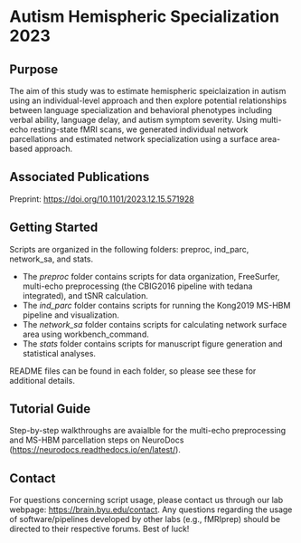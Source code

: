 # Autism Hemispheric Specialization 2023

## Purpose
The aim of this study was to estimate hemispheric speiclaization in autism using an individual-level approach and then explore potential relationships between language specialization and behavioral phenotypes including verbal ability, language delay, and autism symptom severity. Using multi-echo resting-state fMRI scans, we generated individual network parcellations and estimated network specialization using a surface area-based approach. 

## Associated Publications
Preprint: https://doi.org/10.1101/2023.12.15.571928

## Getting Started
Scripts are organized in the following folders: preproc, ind_parc, network_sa, and stats.

* The _preproc_ folder contains scripts for data organization, FreeSurfer, multi-echo preprocessing (the CBIG2016 pipeline with tedana integrated), and tSNR calculation.
* The _ind_parc_ folder contains scripts for running the Kong2019 MS-HBM pipeline and visualization.
* The _network_sa_ folder contains scripts for calculating network surface area using workbench_command.
* The _stats_ folder contains scripts for manuscript figure generation and statistical analyses.

README files can be found in each folder, so please see these for additional details.

## Tutorial Guide
Step-by-step walkthroughs are avaialble for the multi-echo preprocessing and MS-HBM parcellation steps on NeuroDocs (https://neurodocs.readthedocs.io/en/latest/).

## Contact
For questions concerning script usage, please contact us through our lab webpage: https://brain.byu.edu/contact. Any questions regarding the usage of software/pipelines developed by other labs (e.g., fMRIprep) should be directed to their respective forums. Best of luck!

